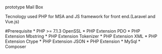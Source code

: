 prototype
Mail Box

Tecnology used PHP for MSA and JS framework for front end.(Laravel and Vue.js)

#Prerequisite 
    * PHP >= 7.1.3 OpenSSL 
    * PHP Extension PDO 
    * PHP Extension Mbstring 
    * PHP Extension Tokenizer 
    * PHP Extension XML 
    * PHP Extension Ctype 
    * PHP Extension JSON 
    * PHP Extension 
    * MySql
    * Composer